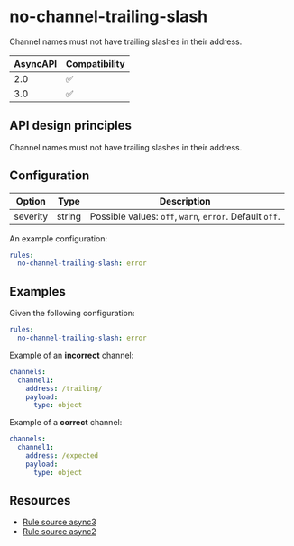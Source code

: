 # no-channel-trailing-slash

Channel names must not have trailing slashes in their address.

| AsyncAPI | Compatibility |
| -------- | ------------- |
| 2.0      | ✅            |
| 3.0      | ✅            |

## API design principles

Channel names must not have trailing slashes in their address.

## Configuration

| Option   | Type   | Description                                             |
| -------- | ------ | ------------------------------------------------------- |
| severity | string | Possible values: `off`, `warn`, `error`. Default `off`. |

An example configuration:

```yaml
rules:
  no-channel-trailing-slash: error

```

## Examples

Given the following configuration:

```yaml
rules:
  no-channel-trailing-slash: error
```

Example of an **incorrect** channel:

```yaml
channels:
  channel1:
    address: /trailing/
    payload:
      type: object
```

Example of a **correct** channel:

```yaml
channels:
  channel1:
    address: /expected
    payload:
      type: object
```

## Resources

- [Rule source async3](https://github.com/Redocly/redocly-cli/blob/main/packages/core/src/rules/async3/no-channel-trailing-slash.ts)
- [Rule source async2](https://github.com/Redocly/redocly-cli/blob/main/packages/core/src/rules/async2/no-channel-trailing-slash.ts)
